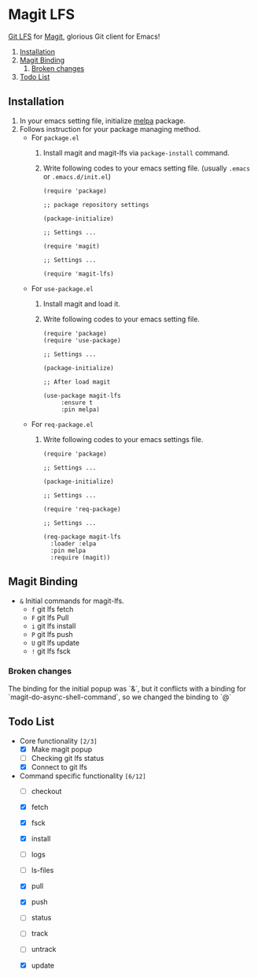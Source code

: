 

# Magit LFS

[Git LFS](https://git-lfs.github.com/) for [Magit](https://github.com/magit/magit), glorious Git client for Emacs!

1.  [Installation](#org744768e)
2.  [Magit Binding](#org26a7573)
    1.  [Broken changes](#org4a16dc1)
3.  [Todo List](#org30dd7d1)


<a id="org744768e"></a>

## Installation

1.  In your emacs setting file, initialize [melpa](https://github.com/melpa/melpa) package.
2.  Follows instruction for your package managing method.
    -   For `package.el`
        1.  Install magit and magit-lfs via `package-install` command.
        2.  Write following codes to your emacs setting file. (usually `.emacs` or `.emacs.d/init.el`)
            
                (require 'package)
                
                ;; package repository settings
                
                (package-initialize)
                
                ;; Settings ...
                
                (require 'magit)
                
                ;; Settings ...
                
                (require 'magit-lfs)
    
    -   For `use-package.el`
        1.  Install magit and load it.
        2.  Write following codes to your emacs setting file.
            
                (require 'package)
                (require 'use-package)
                
                ;; Settings ...
                
                (package-initialize)
                
                ;; After load magit
                
                (use-package magit-lfs
                     :ensure t
                     :pin melpa)
    
    -   For `req-package.el`
        1.  Write following codes to your emacs settings file.
            
                (require 'package)
                
                ;; Settings ...
                
                (package-initialize)
                
                ;; Settings ...
                
                (require 'req-package)
                
                ;; Settings ...
                
                (req-package magit-lfs
                  :loader :elpa
                  :pin melpa
                  :require (magit))


<a id="org26a7573"></a>

## Magit Binding

-   `&`
    Initial commands for magit-lfs.
    -   `f`
        git lfs fetch
    -   `F`
        git lfs Pull
    -   `i`
        git lfs install
    -   `P`
        git lfs push
    -   `U`
        git lfs update
    -   `!`
        git lfs fsck


<a id="org4a16dc1"></a>

### Broken changes

The binding for the initial popup was \`&\`, but it conflicts with a binding for \`magit-do-async-shell-command\`, so we changed the binding to \`@\`


<a id="org30dd7d1"></a>

## Todo List

-   Core functionality <code>[2/3]</code>
    -   [X] Make magit popup
    -   [ ] Checking git lfs status
    -   [X] Connect to git lfs
-   Command specific functionality <code>[6/12]</code>
    -   [ ] checkout
    -   [X] fetch
    -   [X] fsck
    -   [X] install
    -   [ ] logs
    -   [ ] ls-files
    -   [X] pull
    -   [X] push
    -   [ ] status
    -   [ ] track
    -   [ ] untrack
    -   [X] update

